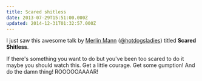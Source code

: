 ```yaml
---
title: Scared shitless
date: 2013-07-29T15:51:00.000Z
updated: 2014-12-31T01:32:57.000Z
---
```


I just saw this awesome talk by [Merlin Mann](http://www.43folders.com/) ([@hotdogsladies](https://twitter.com/hotdogsladies)) titled **Scared Shitless**.

If there's something you want to do but you've been too scared to do it maybe you should watch this. Get a little courage. Get some gumption! And do the damn thing! ROOOOOAAAAR!
